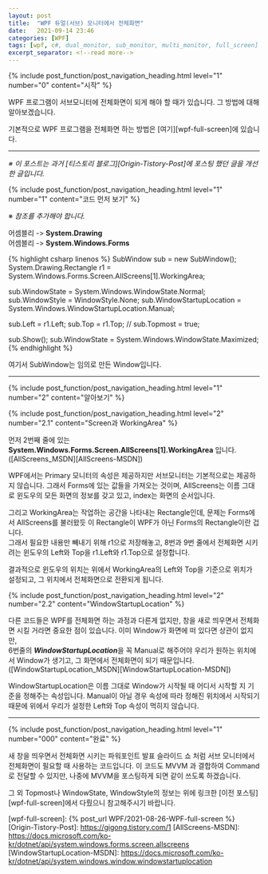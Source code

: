 ```yaml
---
layout: post
title:  "WPF 듀얼(서브) 모니터에서 전체화면"
date:   2021-09-14 23:46
categories: [WPF]
tags: [wpf, c#, dual_monitor, sub_monitor, multi_monitor, full_screen]
excerpt_separator: <!--read more-->
---
```



<!-- header for toc -->
{% include post_function/post_navigation_heading.html level="1" number="0" content="시작" %}

<!--start excerpt-->
WPF 프로그램이 서브모니터에 전체화면이 되게 해야 할 때가 있습니다. 그 방법에 대해 알아보겠습니다.
<!--read more-->

기본적으로 WPF 프로그램을 전체화면 하는 방법은 [여기][wpf-full-screen]에 있습니다. 

----

*※ 이 포스트는 과거 [티스토리 블로그][Origin-Tistory-Post]에 포스팅 했던 글을 개선한 글입니다.*


<!-- include for toc -->
{% include post_function/post_navigation_heading.html level="1" number="1" content="코드 먼저 보기" %}

※ *참조를 추가해야 합니다.*

어셈블리 -> **System.Drawing**  
어셈블리 -> **System.Windows.Forms**

{% highlight csharp linenos %}
SubWindow sub = new SubWindow();
System.Drawing.Rectangle r1 = System.Windows.Forms.Screen.AllScreens[1].WorkingArea;

sub.WindowState = System.Windows.WindowState.Normal;
sub.WindowStyle = WindowStyle.None;
sub.WindowStartupLocation = System.Windows.WindowStartupLocation.Manual;

sub.Left = r1.Left;
sub.Top = r1.Top;
// sub.Topmost = true;

sub.Show();
sub.WindowState = System.Windows.WindowState.Maximized;
{% endhighlight %}

여기서 SubWindow는 임의로 만든 Window입니다.


----
<!-- include for toc -->
{% include post_function/post_navigation_heading.html level="1" number="2" content="알아보기" %}


<!-- include for toc -->
{% include post_function/post_navigation_heading.html level="2" number="2.1" content="Screen과 WorkingArea" %}

먼저 2번째 줄에 있는 **System.Windows.Forms.Screen.AllScreens[1].WorkingArea** 입니다. ([AllScreens_MSDN][AllScreens-MSDN])

WPF에서는 Primary 모니터의 속성은 제공하지만 서브모니터는 기본적으로는 제공하지 않습니다. 그래서 Forms에 있는 값들을 가져오는 것이며, AllScreens는 이름 그대로 윈도우의 모든 화면의 정보를 갖고 있고, index는 화면의 순서입니다.

그리고 WorkingArea는 작업하는 공간을 나타내는 Rectangle인데, 문제는 Forms에서 AllScreens를 불러왔듯 이 Rectangle이 WPF가 아닌 Forms의 Rectangle이란 겁니다.  
그래서 필요한 내용만 빼내기 위해 r1으로 저장해놓고, 8번과 9번 줄에서 전체화면 시키려는 윈도우의 Left와 Top을 r1.Left와 r1.Top으로 설정합니다.

결과적으로 윈도우의 위치는 위에서 WorkingArea의 Left와 Top을 기준으로 위치가 설정되고, 그 위치에서 전체화면으로 전환되게 됩니다.


<!-- include for toc -->
{% include post_function/post_navigation_heading.html level="2" number="2.2" content="WindowStartupLocation" %}

다른 코드들은 WPF를 전체화면 하는 과정과 다른게 없지만, 창을 새로 띄우면서 전체화면 시킬 거라면 중요한 점이 있습니다. 이미 Window가 화면에 떠 있다면 상관이 없지만,   
6번줄의 ***WindowStartupLocation***을 꼭 Manual로 해주어야 우리가 원하는 위치에서 Window가 생기고, 그 화면에서 전체화면이 되기 때문입니다.  
([WindowStartupLocation_MSDN][WindowStartupLocation-MSDN])

WindowStartupLocation은 이름 그대로 Window가 시작될 때 어디서 시작할 지 기준을 정해주는 속성입니다. 
Manual이 아닐 경우 속성에 따라 정해진 위치에서 시작되기 때문에 위에서 우리가 설정한 Left와 Top 속성이 먹히지 않습니다.


----
<!-- include for toc -->
{% include post_function/post_navigation_heading.html level="1" number="000" content="완료" %}

새 창을 띄우면서 전체화면 시키는 파워포인트 발표 슬라이드 쇼 처럼 서브 모니터에서 전체화면이 필요할 때 사용하는 코드입니다.
이 코드도 MVVM 과 결합하여 Command로 전달할 수 있지만, 나중에 MVVM을 포스팅하게 되면 같이 쓰도록 하겠습니다.

그 외 Topmost나 WindowState, WindowStyle의 정보는 위에 링크한 [이전 포스팅][wpf-full-screen]에서 다뤘으니 참고해주시기 바랍니다.



[wpf-full-screen]: {% post_url WPF/2021-08-26-WPF-full-screen %}
[Origin-Tistory-Post]: https://gigong.tistory.com/1
[AllScreens-MSDN]: https://docs.microsoft.com/ko-kr/dotnet/api/system.windows.forms.screen.allscreens
[WindowStartupLocation-MSDN]: https://docs.microsoft.com/ko-kr/dotnet/api/system.windows.window.windowstartuplocation